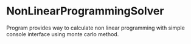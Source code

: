 # NonLinearProgrammingSolver
Program provides way to calculate non linear programming with simple console interface using monte carlo method.
